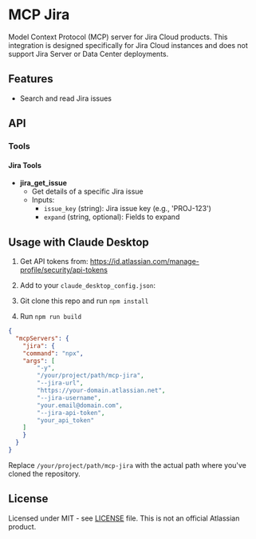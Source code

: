 # MCP Jira

Model Context Protocol (MCP) server for Jira Cloud products. This integration is designed specifically for Jira Cloud instances and does not support Jira Server or Data Center deployments.

## Features

- Search and read Jira issues

## API

### Tools

#### Jira Tools

- **jira_get_issue**
  - Get details of a specific Jira issue
  - Inputs:
    - `issue_key` (string): Jira issue key (e.g., 'PROJ-123')
    - `expand` (string, optional): Fields to expand


## Usage with Claude Desktop

1. Get API tokens from: https://id.atlassian.com/manage-profile/security/api-tokens

2. Add to your `claude_desktop_config.json`:

3. Git clone this repo and run `npm install`

4. Run `npm run build`


```json
{
  "mcpServers": {
    "jira": {
    "command": "npx",
    "args": [
        "-y",
        "/your/project/path/mcp-jira",
        "--jira-url",
        "https://your-domain.atlassian.net",
        "--jira-username",
        "your.email@domain.com",
        "--jira-api-token",
        "your_api_token"
    ]
    }
  }
}
```

Replace `/your/project/path/mcp-jira` with the actual path where you've cloned the repository.

## License

Licensed under MIT - see [LICENSE](LICENSE) file. This is not an official Atlassian product.